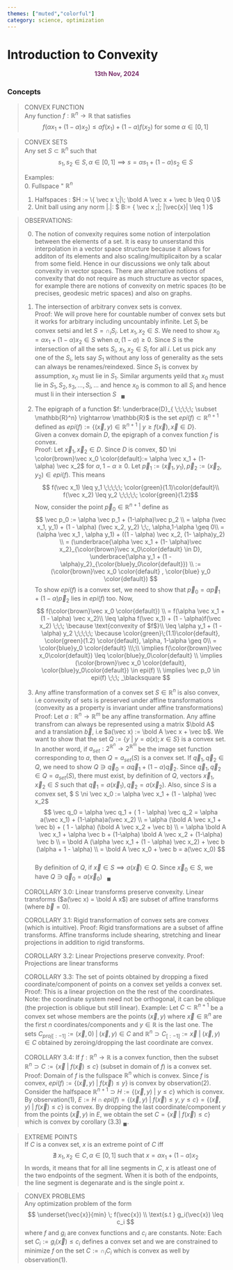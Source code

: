 ```yaml
---
themes: ["muted","colorful"]
category: science, optimization
---
```



# Introduction to Convexity
<p style="text-align:center; color:#7A306C"> <b>13th Nov, 2024</b> </p>


### Concepts

> CONVEX FUNCTION  
Any function $f:\mathbb{R}^n \rightarrow \mathbb{R}$ that satisfies
$$
    f(\alpha x_1 + (1-\alpha)x_2) \leq \alpha f(x_1) + (1-\alpha) f(x_2) \text{ for some } \alpha \in [0,1] 
$$

> CONVEX SETS  
Any set $S \subset \mathbb R^n$ such that 
$$
    s_1,s_2 \in S, \alpha \in [0,1] \implies s = \alpha s_1 + (1 - \alpha)s_2 \in S 
$$
>
> Examples:  
>0. Fullspace " $\mathbb R^n$
>1. Halfspaces : $H := \{ \vec x \;|\; \bold A \vec x + \vec b \leq 0 \}$  
>2. Unit ball using any norm |.|: $ B:= \{ \vec x \;|\; |\vec{x}| \leq 1 \}$ 

> OBSERVATIONS:  
>
>0. The notion of convexity requires some notion of interpolation between the elements of a set. It is easy to unserstand this interpolation in a vector space structure because it allows for additon of its elements and also scaling/multiplicaiton by a scalar from some field. Hence in our discussions we only talk about convexity in vector spaces. There are alternative notions of convexity that do not require as much structure as vector spaces, for example there are notions of convexity
on metric spaces (to be precises, geodesic metric spaces) and also on graphs.   
>1. The intersection of arbitrary convex sets is convex.  
>Proof: We will prove here for countable number of convex sets but it works for arbitrary including uncountably infinite. Let $S_i$ be convex setsi and let $S = \cap_i S_i$.
Let $x_1,x_2 \in S$. We need to show $x_0 = \alpha x_1 + (1-\alpha)x_2 \in S$ when $\alpha, (1-\alpha) \geq 0$. Since $S$ is the intersection of all the sets $S_i$, $x_1,x_2 \in S_i$ for all $i$. Let us pick any one of the $S_i$, lets say $S_1$ without any loss of generality as the sets can always be renames/reindexed. Since $S_1$ is convex by assumption, $x_0$ must lie in $S_1$. Similar arguments yeild that $x_0$ must lie in $S_1, S_2, s_3,...,S_i,...$ and hence $x_0$ is common to all $S_i$ and hence must li in their intersection $S \;\;\; _\blacksquare$ 
>
>2. The epigraph of a function $f: \underbrace{D}_{ \;\;\;\;\; \subset \mathbb{R}^n} \rightarrow \mathbb{R}$ is the set  $epi(f) \subset \mathbb{R}^{n+1}$ defined as $epi(f) := \{(\vec x,y) \in \mathbb{R}^{n+1} \;|\;  y \geq f(\vec x), \vec x \in D \}$.  
Given a convex domain $D$, the epigraph of a convex function $f$ is convex.  
>Proof: Let $\vec x_1, \vec x_2 \in D$. Since $D$ is convex, $D \ni \color{brown}\vec x_0 \color{default}:= \alpha \vec x_1 + (1- \alpha) \vec x_2$ for $\alpha, 1 - \alpha \geq 0$.  Let $\vec p_1:=(\vec x_1,y_1),\vec p_2 := (\vec x_2, y_2) \in epi(f)$. This means $$ f(\vec x_1) \leq y_1 \;\;\;\;\; \color{green}(1.1)\color{default}\\ f(\vec x_2) \leq y_2 \;\;\;\;\; \color{green}(1.2)$$
Now, consider the point $\vec p_0 \in \mathbb{R}^{n+1}$ define as  
$$
\vec p_0 := \alpha \vec p_1 + (1-\alpha)\vec p_2 \\
= \alpha (\vec x_1, y_1) + (1 - \alpha) (\vec x_2, y_2) \;\;, \alpha,1-\alpha \geq 0\\
    = (\alpha \vec x_1 , \alpha y_1) + ((1 - \alpha) \vec x_2, (1- \alpha)y_2) \\
    = (\underbrace{\alpha \vec x_1 + (1- \alpha)\vec x_2}_{\color{brown}\vec x_0\color{default} \in D}, \underbrace{\alpha y_1 + (1 - \alpha)y_2}_{\color{blue}y_0\color{default}}) \\
    := (\color{brown}\vec x_0 \color{default} , \color{blue} y_0 \color{default})
$$
To show $epi(f)$ is a convex set, we need to show that $\vec p_0 = \alpha \vec p_1 + (1 - \alpha) \vec p_2$ lies in $epi(f)$ too.  Now, 
$$
f(\color{brown}\vec x_0 \color{default}) \\ 
= f(\alpha \vec x_1 + (1 - \alpha) \vec x_2)\\
\leq \alpha f(\vec x_1) + (1 - \alpha)f(\vec x_2)  \;\;\; \because \text{convexity of $f$}\\
\leq \alpha y_1 + (1 - \alpha) y_2 \;\;\;\;\;  \because \color{green}\;(1.1)\color{default}, \color{green}(1.2) \color{default}, \alpha, 1-\alpha \geq 0\\
= \color{blue}y_0 \color{default} \\\;\\
\implies f(\color{brown}\vec x_0\color{default}) \leq \color{blue}y_0\color{default} \\ 
\implies (\color{brown}\vec x_0 \color{default}, \color{blue}y_0\color{default}) \in epi(f) \\
\implies \vec p_0 \in epi(f) \;\;\; _\blacksquare
$$
>
> 3. Any affine transformation of a convex set $S \in \mathbb{R}^n$ is also convex, i.e convexity of sets is preserved under affine transformations (convexity as a property is invariant under affine transformations)  
> Proof: Let $a:\mathbb{R}^n \rightarrow \mathbb{R}^m$ be any affine transformation. Any affine transfrom can always be represented using a matrix $\bold A$ and a translation $\vec b$, i.e $a(\vec x) := \bold A \vec x + \vec b$. We want to show that the set $Q := \{ y \;|\; y = a(x); x \in S \}$ is a convex set. In another word, if $a_{set}: 2^{\mathbb{R}^n} \rightarrow 2^{\mathbb{R}^m}$ be the image set function corresponding to $a$, then $Q = a_{set}(S)$ is a convex set. 
> If $\vec q_1, \vec q_2 \in Q$, we need to show $Q \ni \vec q_0 = \alpha \vec q_1 + (1 - \alpha) \vec q_2$.
>Since $\vec q_1, \vec q_2 \in Q = a_{set}(S)$, there must exist, by definition of $Q$, vectors $\vec x_1, \vec x_2 \in S$ such that $\vec q_1 = a(\vec x_1), \vec q_2 = a(\vec x_2)$. Also, since $S$ is a convex set, $ S \ni \vec x_0 := \alpha \vec x_1 + (1 - \alpha) \vec x_2$
$$
    \vec q_0 = \alpha \vec q_1 + ( 1 - \alpha) \vec q_2 = \alpha  a(\vec x_1) + (1-\alpha)a(\vec x_2) \\
    = \alpha (\bold A \vec x_1 + \vec b) + ( 1 - \alpha) (\bold A \vec x_2 + \vec b) \\
    = \alpha \bold A \vec x_1 + \alpha \vec b + (1-\alpha) \bold A \vec x_2 + (1-\alpha) \vec b \\
    = \bold A (\alpha \vec x_1 + (1 - \alpha) \vec x_2) + \vec b (\alpha + 1 - \alpha) \\
    = \bold A \vec x_0 + \vec b = a(\vec x_0)
$$  
By definition of $Q$, if $\vec x \in S \implies a(\vec x) \in Q$. Since $\vec x_0 \in S$, we have $Q \ni \vec q_0 = a(\vec x_0) \;\;\; _\blacksquare$ 
>
>COROLLARY 3.0: Linear transforms preserve convexity. Linear transforms ($a(\vec x) = \bold A x$) are subset of affine transforms (where $\vec b = 0$).
>
>COROLLARY 3.1: Rigid transformation of convex sets are convex (which is intuitive). Proof: Rigid transformations are a subset of affine transforms. Affine transforms include shearing, stretching and linear projections in addition to rigid transforms.   
>
>COROLLARY 3.2: Linear Projections preserve convexity. Proof: Projections are linear transforms  
>
>COROLLARY 3.3: The set of points obtained by dropping a fixed coordinate/component of points on a convex set yeilds a convex set. Proof: This is a linear projection on the the rest of the coordinates. Note: the coordinate system need not be orthogonal, it can be oblique (the projection is oblique but still linear). Example: Let $C \subset \mathbb R^{n+1}$ be a convex set whose members are the points $(\vec x,y)$ where $\vec x \in \mathbb R^n$ are the first $n$ coordinates/components and $y \in \mathbb R$ is the last one. The sets $C_{proj[:-1]} := {(\vec x, 0) \;|\; (\vec x, y) \in C }$ and  $\mathbb R^n \supset C_{[:-1]} := { \vec x \;|\; (\vec x, y) \in C}$ obtained by zeroing/dropping the last coordinate are convex.     
>
> COROLLARY 3.4: If $f:\mathbb R^n \rightarrow \mathbb R$ is a convex function, then the subset $\mathbb R^n \supset C := \{ \vec x \;|\; f(\vec x) \leq c \}$ (subset in domain of $f$) is a convex set.  
Proof: Domain of $f$ is the fullspace $\mathbb R^n$ which is convex. Since $f$ is convex, $epi(f) := \{ (\vec x, y) \; | \; f(\vec x) \leq y \}$ is convex by observation(2).  Consider the halfspace $\mathbb R^{n+1} \supset H := \{(\vec x,y) \;|\: y \leq c\}$ which is convex. By observation(1), $E := H \cap epi(f) = \{ (\vec x, y) \;|\; f(\vec x) \leq y , y \leq c\} = \{ (\vec x, y)\;|\; f(\vec x) \leq c \}$ is convex. By dropping the last coordinate/component $y$ from the points $(\vec x, y)$ in $E$, we obtain the set $C = \{ \vec x \;|\; f(\vec x) \leq c  \}$ which is convex by corollary (3.3) $_\blacksquare$.


> EXTREME POINTS  
If $C$ is a convex set, $x$ is an extreme point of $C$ iff  
$$
    \nexists \; x_1,x_2 \in C,\alpha \in [0,1]  \text{ such that }  x = \alpha x_1 + (1 - \alpha)x_2  
$$
In words, it means that for all line segments in $C$, $x$ is atleast one of the two endpoints of the segment. When it is both of the endpoints, the line segment is degenarate and is the single point $x$. 

> CONVEX PROBLEMS  
Any optimization problem of the form 
$$
    \underset{\vec{x}}{min} \; f(\vec{x}) \\
    \text{s.t }  g_i(\vec{x}) \leq c_i 
$$
where $f$ and $g_i$ are convex functions and $c_i$ are constants.
Note: Each set $C_i := g_i(\vec x) \leq c_i$ defines a convex set and we are constrained to minimize $f$ on the set $C := \cap_i C_i$ which is convex as well by observation(1).  


